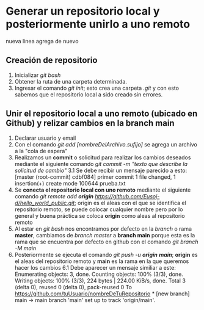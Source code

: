 # Generar un repositorio local y posteriormente unirlo a uno remoto
nueva linea agrega de nuevo
## Creación de repositorio

1. Inicializar *git bash*
2. Obtener la ruta de una carpeta determinada.
3. Ingresar el comando *git init*; esto crea una carpeta *.git* y con esto sabemos que el repositorio local a sido creado sin errores.

## Unir el repositorio local a uno remoto (ubicado en Github) y relizar cambios en la branch main

1. Declarar usuario y email
2. Con el comando *git add [nombreDelArchivo.sufijo]* se agrega un archivo a la "cola de espera"
3. Realizamos un **commit** o solicitud para realizar los cambios deseados mediante el siguiente comando *git commit -m "texto que describe la solicitud de cambio"*
   3.1 Se debe recibir un mensaje parecido a esto:
          [master (root-commit) cdbf084] primer commit
           1 file changed, 1 insertion(+)
           create mode 100644 prueba.txt
4. Se **conecta el repositorio local con uno remoto** mediante el siguiente comando *git remote add **origin** https://github.com/Eusoj-d/hello_world_public.git*; origin es el aleas con el que se identifica el repositorio remoto, se puede colocar cualquier nombre pero por lo general y buena práctica se coloca **origin** como aleas al repositorio remoto
5. Al estar en *git bash* nos encontramos por defecto en la *branch* o rama **master**, cambiamos de *branch master* a **branch main** porque esta es la rama que se encuentra por defecto en github con el comando *git branch -M main*
6. Posteriormente se ejecuta el comando *git push -u **origin** **main***; **origin** es el aleas del repositorio remoto y **main** es la rama en la que queremos hacer los cambios
    6.1 Debe aparecer un mensaje similiar a este:
          Enumerating objects: 3, done.
          Counting objects: 100% (3/3), done.
          Writing objects: 100% (3/3), 224 bytes | 224.00 KiB/s, done.
          Total 3 (delta 0), reused 0 (delta 0), pack-reused 0
          To https://github.com/tuUsuario/nombreDeTuRepositorio
           * [new branch]      main -> main
          branch 'main' set up to track 'origin/main'.
